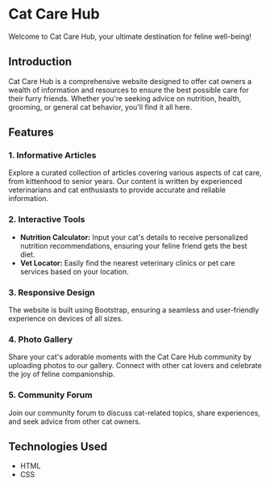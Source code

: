 # Cat Care Hub

Welcome to Cat Care Hub, your ultimate destination for feline well-being!

## Introduction

Cat Care Hub is a comprehensive website designed to offer cat owners a wealth of information and resources to ensure the best possible care for their furry friends. Whether you're seeking advice on nutrition, health, grooming, or general cat behavior, you'll find it all here.

## Features

### 1. Informative Articles

Explore a curated collection of articles covering various aspects of cat care, from kittenhood to senior years. Our content is written by experienced veterinarians and cat enthusiasts to provide accurate and reliable information.

### 2. Interactive Tools

- **Nutrition Calculator:** Input your cat's details to receive personalized nutrition recommendations, ensuring your feline friend gets the best diet.
- **Vet Locator:** Easily find the nearest veterinary clinics or pet care services based on your location.

### 3. Responsive Design

The website is built using Bootstrap, ensuring a seamless and user-friendly experience on devices of all sizes.

### 4. Photo Gallery

Share your cat's adorable moments with the Cat Care Hub community by uploading photos to our gallery. Connect with other cat lovers and celebrate the joy of feline companionship.

### 5. Community Forum

Join our community forum to discuss cat-related topics, share experiences, and seek advice from other cat owners.

## Technologies Used

- HTML
- CSS
